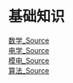 # 基础知识

[数学_Source](数学/数学_Source.md)\
[电学_Source](电学/电学_Source.md)\
[模电_Source](../硬件/电路基础/模电/模电_Source.md)\
[算法_Source](算法/算法_Source.md)
